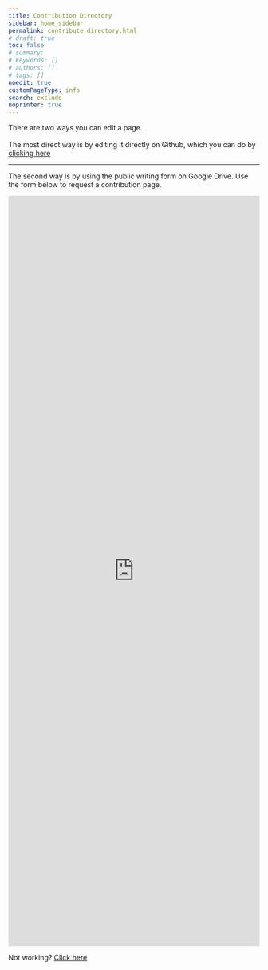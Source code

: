 ```yaml
---
title: Contribution Directory
sidebar: home_sidebar
permalink: contribute_directory.html
# draft: true
toc: false
# summary: 
# keywords: []
# authors: []
# tags: []
noedit: true
customPageType: info
search: exclude
noprinter: true
---
```


There are two ways you can edit a page. 
<br><br>
The most direct way is by editing it directly on Github, which you can do by <a id="contribute-github-link" href="https://github.com/epstechtheatre/epstechtheatre.github.io">clicking here</a>
<br>

<hr>

The second way is by using the public writing form on Google Drive. Use the form below to request a contribution page.

<iframe id=wikiSurvey src="https://docs.google.com/forms/d/e/1FAIpQLSfmI40BafIOfnSk9fbMsl3Gu7hftzyQaP7y-mqiS8ktsqRmGQ/viewform?embedded=true" width="100%" height="1500" frameborder="0" marginheight="0" marginwidth="0">Loading…</iframe>

Not working? [Click here](https://links.b-macdonald.ca/wikiSurvey)

<script>
    let directArgs = window.location.search;
    if (!(directArgs.length === 0 || !directArgs.startsWith("?"))) {
        directArgs = directArgs.substring(1);

        directArgs = directArgs.split("&")
        let pageName = "";
        let pageCategory = "";

        for (const entry of directArgs) {
            const process = entry.split("=");
            if (process.length !== 2 || process[1] === undefined) {
                continue;
            }

            switch (process[0]) {
                case "pagename":
                    pageName = process[1];
                    break;

                case "pagefolder":
                    pageCategory = process[1];
                    break;

                case "githuburl":
                    document.getElementById("contribute-github-link").setAttribute("href", process[1]);
                    break;
                default:
                    break;
            }
        }
        let url = "https://docs.google.com/forms/d/e/1FAIpQLSfmI40BafIOfnSk9fbMsl3Gu7hftzyQaP7y-mqiS8ktsqRmGQ/viewform?embedded=true"
        if (pageName.length > 0) {
            url += `&entry.1801446856=${pageName}`
        }
        
        if (pageCategory.length > 0) {
            if (["Lighting", "Sound", "Costume", "Props", "Set", "Stage Management"].includes(pageCategory)) {
                url += `&entry.919070178=${pageCategory}`
            } else {
                url += "&entry.919070178=__other_option__";
                url += `&entry.919070178.other_option_response=${pageCategory}`
            }
        } else {
            url += "&entry.919070178=__other_option__";
            url += `&entry.919070178.other_option_response=Other`
        }

        if (document.referrer && document.referrer.length > 0) {
            url += `&entry.1167525181=${document.referrer}`
        }

        document.getElementById("wikiSurvey").setAttribute("src", url);
    };

</script>